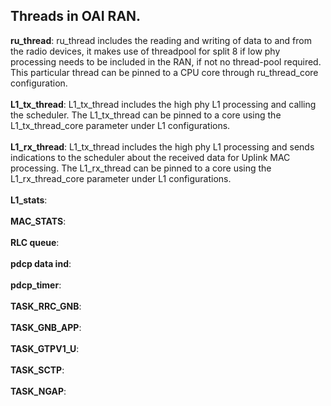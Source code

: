 ## Threads in OAI RAN. 

**ru_thread**: ru_thread includes the reading and writing of data to and from the radio devices, it makes use of threadpool for split 8 if low phy processing needs to be included in the RAN, if not no thread-pool required. This particular thread can be pinned to a CPU core through ru_thread_core configuration.  </br></br>
**L1_tx_thread**: L1_tx_thread includes the high phy L1 processing and calling the scheduler. The L1_tx_thread can be pinned to a core using the L1_tx_thread_core parameter under L1 configurations. </br></br>
**L1_rx_thread**: L1_tx_thread includes the high phy L1 processing and sends indications to the scheduler about the received data for Uplink MAC processing. The L1_rx_thread can be pinned to a core using the L1_rx_thread_core parameter under L1 configurations. </br></br>
**L1_stats**: </br></br>
**MAC_STATS**: </br></br>
**RLC queue**: </br></br>
**pdcp data ind**: </br></br>
**pdcp_timer**: </br></br>
**TASK_RRC_GNB**: </br></br>
**TASK_GNB_APP**: </br></br>
**TASK_GTPV1_U**: </br></br>
**TASK_SCTP**: </br></br>
**TASK_NGAP**: </br></br>
